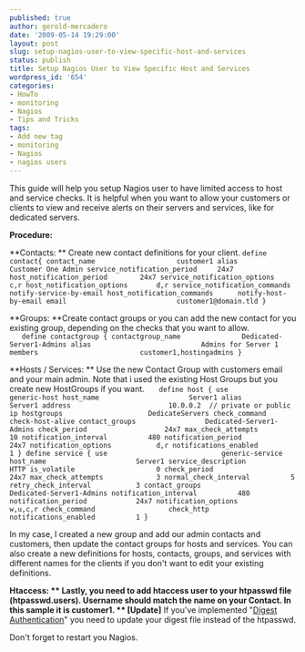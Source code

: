 ```yaml
---
published: true
author: gerold-mercadero
date: '2009-05-14 19:29:00'
layout: post
slug: setup-nagios-user-to-view-specific-host-and-services
status: publish
title: Setup Nagios User to View Specific Host and Services
wordpress_id: '654'
categories:
- HowTo
- monitoring
- Nagios
- Tips and Tricks
tags:
- Add new tag
- monitoring
- Nagios
- nagios users
---
```


This guide will help you setup Nagios user to have limited access to host and service checks.  It is helpful when you want to allow your customers or clients to view and receive alerts on their servers and services, like for dedicated servers.

**Procedure:**

  **Contacts: ** Create new contact definitions for your client.
  `	define contact{
        contact_name                    customer1
        alias                           Customer One Admin
        service_notification_period     24x7
        host_notification_period        24x7
        service_notification_options    c,r
        host_notification_options       d,r
        service_notification_commands   notify-service-by-email
        host_notification_commands      notify-host-by-email
        email                           customer1@domain.tld
    }  `

  **Groups:  **Create contact groups or you can add the new contact for you existing group, depending on the checks that you want to allow.  
`	define contactgroup {
        contactgroup_name               Dedicated-Server1-Admins
        alias                           Admins for Server 1
        members                         customer1,hostingadmins
	}`

  **Hosts / Services: **  Use the new Contact Group with customers email and your main admin.  Note that i used the existing Host Groups but you create new HostGroups if you want.
`	define host {
        use                            generic-host
        host_name                      Server1
        alias                          Server1
        address                        10.0.0.2  // private or public ip
        hostgroups                     DedicateServers
        check_command                  check-host-alive
        contact_groups                 Dedicated-Server1-Admins
        check_period                   24x7
        max_check_attempts             10
        notification_interval          480
        notification_period            24x7
        notification_options           d,r
        notifications_enabled          1
	}
    define service {
        use                            generic-service
        host_name                      Server1
        service_description            HTTP
        is_volatile                    0
        check_period                   24x7
        max_check_attempts             3
        normal_check_interval          5
        retry_check_interval           3
        contact_groups                 Dedicated-Server1-Admins
        notification_interval          480
        notification_period            24x7
        notification_options           w,u,c,r
        check_command                  check_http
        notifications_enabled          1
	}`

  In my case, I created a new group and add our admin contacts and customers, then update the contact groups for hosts and services.  You can also create a new definitions for hosts, contacts, groups, and services with different names for the clients if you don't want to edit your existing definitions.
  
  **Htaccess: ** Lastly, you need to add htaccess user to your htpasswd file (htpasswd.users).  Username should match the name on your Contact.  In this sample it is customer1. ** [Update]** If you've implemented "[Digest Authentication](http://nagios.sourceforge.net/docs/3_0/cgisecurity.html)" you need to update your digest file instead of the htpasswd.
  
  Don't forget to restart you Nagios.

